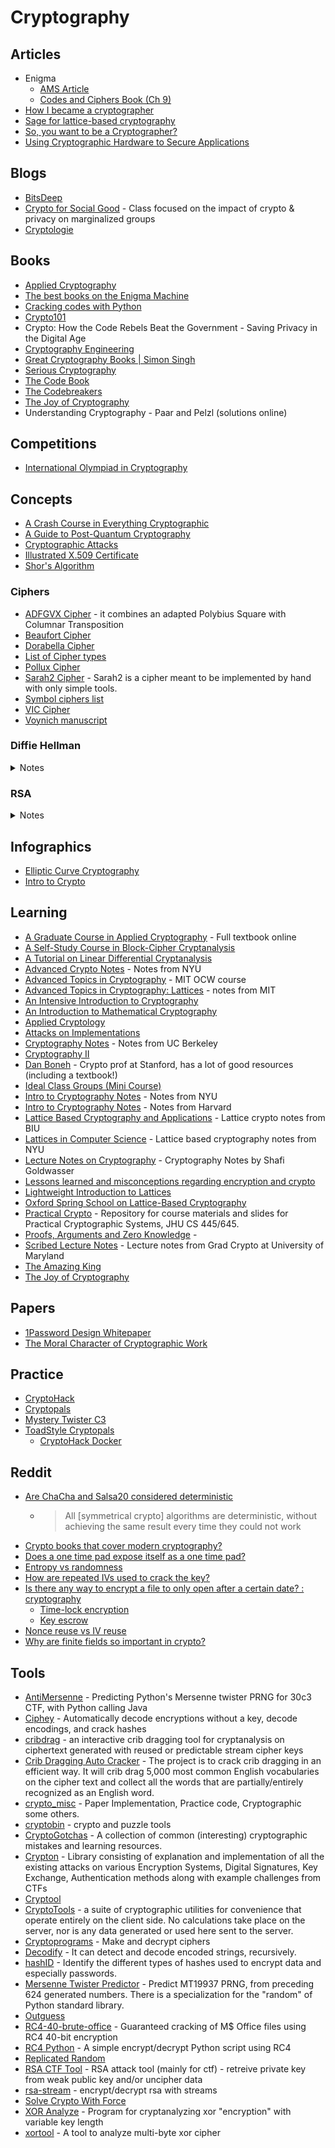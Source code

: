 # Cryptography

## Articles
- Enigma
  - [AMS Article](http://www.ams.org/publicoutreach/feature-column/fcarc-enigma)
  - [Codes and Ciphers Book (Ch 9)](http://www.ik4hdq.net/codici_cifr.pdf)
- [How I became a cryptographer](https://littlemaninmyhead.wordpress.com/2017/05/18/how-i-became-a-cryptographer/)
- [Sage for lattice-based cryptography](https://www.maths.ox.ac.uk/system/files/attachments/sage-introduction.pdf)
- [So, you want to be a Cryptographer?](https://github.com/SalusaSecondus/CryptoGotchas/blob/master/GettingStarted.md)
- [Using Cryptographic Hardware to Secure Applications](https://momjian.us/main/writings/crypto_hw_use.pdf)

## Blogs
- [BitsDeep](https://bitsdeep.com/)
- [Crypto for Social Good](https://cs.brown.edu/~seny/2950v/) - Class focused on the impact of crypto & privacy on marginalized groups
- [Cryptologie](https://www.cryptologie.net/)

## Books
- [Applied Cryptography](https://www.schneier.com/books/applied_cryptography/)
- [The best books on the Enigma Machine](https://shepherd.com/best-books/enigma-machine)
- [Cracking codes with Python](https://nostarch.com/crackingcodes)
- [Crypto101](https://www.crypto101.io/)
- Crypto: How the Code Rebels Beat the Government - Saving Privacy in the Digital Age
- [Cryptography Engineering](https://www.schneier.com/books/cryptography_engineering/)
- [Great Cryptography Books | Simon Singh](https://simonsingh.net/books/recommended-books/great-cryptography-books/)
- [Serious Cryptography](https://nostarch.com/seriouscrypto)
- [The Code Book](https://en.wikipedia.org/wiki/The_Code_Book)
- [The Codebreakers](https://en.wikipedia.org/wiki/The_Codebreakers)
- [The Joy of Cryptography](https://joyofcryptography.com/)
- Understanding Cryptography - Paar and Pelzl (solutions online)

## Competitions
- [International Olympiad in Cryptography](https://nsucrypto.nsu.ru/)

## Concepts
- [A Crash Course in Everything Cryptographic](https://medium.com/@lduck11007/a-crash-course-in-everything-cryptographic-50daa0fda482)
- [A Guide to Post-Quantum Cryptography](https://hackernoon.com/a-guide-to-post-quantum-cryptography-d785a70ea04b)
- [Cryptographic Attacks](https://en.wikipedia.org/wiki/Category:Cryptographic_attacks)
- [Illustrated X.509 Certificate](https://darutk.medium.com/illustrated-x-509-certificate-84aece2c5c2e)
- [Shor's Algorithm](https://www.scottaaronson.com/blog/?p=208)


### Ciphers
- [ADFGVX Cipher](https://crypto.interactive-maths.com/adfgvx-cipher.html) - it combines an adapted Polybius Square with Columnar Transposition
- [Beaufort Cipher](http://practicalcryptography.com/ciphers/beaufort-cipher/)
- [Dorabella Cipher](https://en.wikipedia.org/wiki/Dorabella_Cipher)
- [List of Cipher types](https://www.cryptogram.org/resource-area/cipher-types/)
- [Pollux Cipher](https://www.dcode.fr/pollux-cipher)
- [Sarah2 Cipher](https://laser-calcium.glitch.me/) - Sarah2 is a cipher meant to be implemented by hand with only simple tools.
- [Symbol ciphers list](https://aroktyoe.wixsite.com/decipher/home)
- [VIC Cipher](https://en.wikipedia.org/wiki/VIC_cipher)
- [Voynich manuscript](https://en.wikipedia.org/wiki/Voynich_manuscript)

### Diffie Hellman

<details>
  <summary>Notes</summary>

  - Encryption without padding is insecure
    - Encryption: SAEP, OAEP+
    - Signature: PSS
  - Diffie Hellman relies on:
      - Discrete log problem
      - Computational DH problem
      - Decisional DH problem
    - Use this setting for public key crypto (Cramer-Shoup) or signatures (Schnorr, DSA). Mostly used for DH though.
    - Really for this setting you just need a group G = <G> of prime order q when DDH problem is hard
    - Can also get this structure from the group of points of an elliptic curve
      - Advantages
        - Much smaller parameters
        - Much more efficient operations
        - Picking parameters is easier and less error-prone
      - Modern protocols use
        - ECDH for key exchange
        - ECDSA, RSA (legacy) for signatures
  - Mod p, every invertible element has order dividing p-1 (with operation multiplication)
</details>

### RSA
<details>
  <summary>Notes</summary>

  #### keyGen
  - pick primes p, q
  - set N = pq
  - set e = 65537
  - compute d s.t. e * d ≡ 1 mod (p - 1)(q - 1)

  #### RSA function
  - f: (**Z**/N**Z**)<sup>x</sup> -> (**Z**/N**Z**)<sup>x</sup>
  - f: x -> x<sup>e</sup> mod N
  - f<sup>-1</sup>: y -> y<sup>d</sup> mod N

  #### Hard problems
  - **Factoring**: given N, find p and q
  - **RSA problem**: given N, e, y, find x s.t.x<sup>e</sup> = y

  #### Signatures from RSA
  - **KeyGen**: pubkey = (N, e), seckey = d
  - **Sign M**: σ = [Pack(M)]<sup>d</sup> mod N, Pack in (**Z**/N**Z**)<sup>x</sup>
  - **Verify**: σ<sup>e</sup> ≡ Pack(M) mod N

  #### Encryption from RSA
  k <- AE keyspace<br>
  c = E Pack(k)<sup>e</sup> mod N

  **Decrypt**: E Unpack(c<sup>d</sup> mod N) to get x
</details>

## Infographics
- [Elliptic Curve Cryptography](http://fails.org/ecc.pdf)
- [Intro to Crypto](https://www.cryptologie.net/upload/intro-1.png)

## Learning
- [A Graduate Course in Applied Cryptography](https://toc.cryptobook.us/) - Full textbook online
- [A Self-Study Course in Block-Cipher Cryptanalysis](https://www.schneier.com/wp-content/uploads/2016/02/paper-self-study.pdf)
- [A Tutorial on Linear Differential Cryptanalysis](https://ioactive.com/wp-content/uploads/2015/07/ldc_tutorial.pdf)
- [Advanced Crypto Notes](https://cs.nyu.edu/courses/fall09/G22.3220-001/index.html) - Notes from NYU
- [Advanced Topics in Cryptography](https://ocw.mit.edu/courses/electrical-engineering-and-computer-science/6-876j-advanced-topics-in-cryptography-spring-2003/lecture-notes/) - MIT OCW course
- [Advanced Topics in Cryptography: Lattices](https://people.csail.mit.edu/vinodv/6876-Fall2015/index.html) - notes from MIT
- [An Intensive Introduction to Cryptography](https://intensecrypto.org/public/)
- [An Introduction to Mathematical Cryptography](https://www.math.brown.edu/~jhs/MathCryptoHome.html)
- [Applied Cryptology](https://www.youtube.com/watch?v=YhW5obgPCM4&list=PLUoixF7agmIvqZtb8XxfOxTuYsuYOrgck)
- [Attacks on Implementations](https://github.com/Yossioren/AttacksonImplementationsCourseBook)
- [Cryptography Notes](https://people.eecs.berkeley.edu/~luca/cs276/#notes) - Notes from UC Berkeley
- [Cryptography II](https://www.coursera.org/learn/crypto2)
- [Dan Boneh](https://crypto.stanford.edu/~dabo/) - Crypto prof at Stanford, has a lot of good resources (including a textbook!)
- [Ideal Class Groups (Mini Course)](http://www.usf-crypto.org/class-groups/)
- [Intro to Cryptography Notes](https://www.cs.umd.edu/~jkatz/gradcrypto2/scribes.html) - Notes from NYU
- [Intro to Cryptography Notes](https://sites.fas.harvard.edu/~cs120/lectures/) - Notes from Harvard
- [Lattice Based Cryptography and Applications](https://cyber.biu.ac.il/event/the-2nd-biu-winter-school/) - Lattice crypto notes from BIU
- [Lattices in Computer Science](https://cims.nyu.edu/~regev/teaching/lattices_fall_2009/index.html) - Lattice based cryptography notes from NYU
- [Lecture Notes on Cryptography](https://cseweb.ucsd.edu/~mihir/papers/gb.pdf) - Cryptography Notes by Shafi Goldwasser
- [Lessons learned and misconceptions regarding encryption and crypto](https://security.stackexchange.com/questions/2202/lessons-learned-and-misconceptions-regarding-encryption-and-cryptology/2206#2206)
- [Lightweight Introduction to Lattices](https://www.cryptool.org/images/ctp/documents/Lattice-Introduction_v015.pdf)
- [Oxford Spring School on Lattice-Based Cryptography](https://github.com/malb/oxford-lattice-school-lessons)
- [Practical Crypto](https://github.com/matthewdgreen/practicalcrypto) - Repository for course materials and slides for Practical Cryptographic Systems, JHU CS 445/645.
- [Proofs, Arguments and Zero Knowledge](https://people.cs.georgetown.edu/jthaler/ProofsArgsAndZK.pdf) -
- [Scribed Lecture Notes](https://www.cs.umd.edu/~jkatz/gradcrypto2/scribes.html) - Lecture notes from Grad Crypto at University of Maryland
- [The Amazing King](http://theamazingking.com/crypto.php)
- [The Joy of Cryptography](https://joyofcryptography.com/)

## Papers
- [1Password Design Whitepaper](https://1password.com/files/1Password-White-Paper.pdf)
- [The Moral Character of Cryptographic Work](https://web.cs.ucdavis.edu/~rogaway/papers/moral-fn.pdf)

## Practice
- [CryptoHack](https://cryptohack.org/challenges/)
- [Cryptopals](https://cryptopals.com/)
- [Mystery Twister C3](https://www.mysterytwisterc3.org/en/)
- [ToadStyle Cryptopals](https://toadstyle.org/cryptopals/)
  - [CryptoHack Docker](https://github.com/hyperreality/cryptohack-docker)

## Reddit
- [Are ChaCha and Salsa20 considered deterministic](https://www.reddit.com/r/crypto/comments/lpvk52/are_chacha_and_salsa20_considered_deterministic/)
  - > All [symmetrical crypto] algorithms are deterministic, without achieving the same result every time they could not work
- [Crypto books that cover modern cryptography?](https://www.reddit.com/r/crypto/comments/n95851/crypto_book_that_covers_latest_modern_crypto/)
- [Does a one time pad expose itself as a one time pad?](https://www.reddit.com/r/crypto/comments/bcytd6/does_a_one_time_pad_expose_itself_as_a_one_time/s)
- [Entropy vs randomness](https://www.reddit.com/r/cryptography/comments/n5e4s1/question_about_entropy/)
- [How are repeated IVs used to crack the key?](https://www.reddit.com/r/crypto/comments/brdgnl/how_are_repeated_ivs_used_to_crack_the_key/)
- [Is there any way to encrypt a file to only open after a certain date? : cryptography](https://www.reddit.com/r/cryptography/comments/r1of13/is_there_any_way_to_encrypt_a_file_to_only_open/)
  - [Time-lock encryption](https://www.gwern.net/Self-decrypting-files)
  - [Key escrow](https://en.wikipedia.org/wiki/Key_escrow)
- [Nonce reuse vs IV reuse](https://www.reddit.com/r/crypto/comments/fnku50/nonce_reuse_vs_iv_reuse/)
- [Why are finite fields so important in crypto?](https://www.reddit.com/r/cryptography/comments/o3mrow/why_are_finite_fields_so_important_in_cryptography/)

## Tools
- [AntiMersenne](https://github.com/nh2/AntiMersenne) - Predicting Python's Mersenne twister PRNG for 30c3 CTF, with Python calling Java
- [Ciphey](https://github.com/Ciphey/Ciphey) - Automatically decode encryptions without a key, decode encodings, and crack hashes
- [cribdrag](https://github.com/SpiderLabs/cribdrag) - an interactive crib dragging tool for cryptanalysis on ciphertext generated with reused or predictable stream cipher keys
- [Crib Dragging Auto Cracker](https://github.com/yhuag/Crib-Dragging-Auto-Cracker) - The project is to crack crib dragging in an efficient way. It will crib drag 5,000 most common English vocabularies on the cipher text and collect all the words that are partially/entirely recognized as an English word.
- [crypto_misc](https://github.com/elliptic-shiho/crypto_misc) - Paper Implementation, Practice code, Cryptographic some others.
- [cryptobin](https://github.com/avanpo/cryptobin) - crypto and puzzle tools
- [CryptoGotchas](https://github.com/SalusaSecondus/CryptoGotchas) - A collection of common (interesting) cryptographic mistakes and learning resources.
- [Crypton](https://github.com/ashutosh1206/Crypton) -  Library consisting of explanation and implementation of all the existing attacks on various Encryption Systems, Digital Signatures, Key Exchange, Authentication methods along with example challenges from CTFs
- [Cryptool](https://www.cryptool.org/en/cryptool-online)
- [CryptoTools](https://cryptotools.net/) - a suite of cryptographic utilities for convenience that operate entirely on the client side. No calculations take place on the server, nor is any data generated or used here sent to the server.
- [Cryptoprograms](http://www.cryptoprograms.com/) - Make and decrypt ciphers
- [Decodify](https://github.com/s0md3v/Decodify) - It can detect and decode encoded strings, recursively.
- [hashID](https://github.com/psypanda/hashID) - Identify the different types of hashes used to encrypt data and especially passwords.
- [Mersenne Twister Predictor](https://github.com/kmyk/mersenne-twister-predictor) - Predict MT19937 PRNG, from preceding 624 generated numbers. There is a specialization for the "random" of Python standard library.
- [Outguess](https://web.archive.org/web/20150419030527/http://www.outguess.org/)
- [RC4-40-brute-office](https://github.com/kholia/RC4-40-brute-office) - Guaranteed cracking of M$ Office files using RC4 40-bit encryption
- [RC4 Python](https://github.com/g2jun/RC4-Python) - A simple encrypt/decrypt Python script using RC4
- [Replicated Random](https://github.com/fta2012/ReplicatedRandom)
- [RSA CTF Tool](https://github.com/Ganapati/RsaCtfTool) - RSA attack tool (mainly for ctf) - retreive private key from weak public key and/or uncipher data
- [rsa-stream](https://github.com/substack/rsa-stream) - encrypt/decrypt rsa with streams
- [Solve Crypto With Force](https://scwf.dima.ninja/)
- [XOR Analyze](https://github.com/ThomasHabets/xor-analyze) - Program for cryptanalyzing xor "encryption" with variable key length
- [xortool](https://github.com/hellman/xortool) - A tool to analyze multi-byte xor cipher
